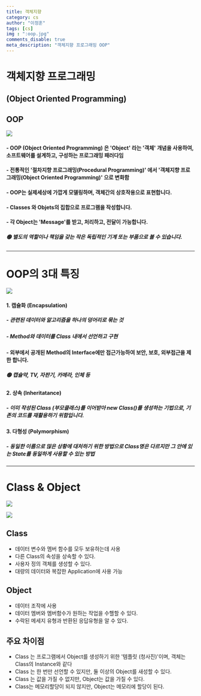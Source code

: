 ```yaml
---
title: 객체지향
category: cs
author: "이정훈"
tags: [cs]
img : ":oop.jpg"
comments_disable: true
meta_description: "객체지향 프로그래밍 OOP"
---
```


# 객체지향 프로그래밍 
## (Object Oriented Programming)

## OOP

![](https://i.imgur.com/kkW3geS.jpg)
#### - OOP (Object Oriented Programming) 은 'Object' 라는 '객체' 개념을 사용하여, 소프트웨어를 설계하고, 구성하는 프로그래밍 패러다임
#### - 전통적인 '절차지향 프로그래밍(Procedural Programming)' 에서 '객체지향 프로그래밍(Object Oriented Programming)' 으로 변화함
#### - OOP는 실제세상에 가깝게 모델링하며, 객체간의 상호작용으로 표현합니다.
#### - Classes 와 Objets의 집합으로 프로그램을 작성합니다.
#### - 각 Object는 'Message'를 받고, 처리하고, 전달이 가능합니다.
  ##### 🟢 별도의 역할이나 책임을 갖는 작은 독립적인 기계 또는 부품으로 볼 수 있습니다.

---

# OOP의 3대 특징

![](https://i.imgur.com/I7tLYIw.jpg)
#### 1. 캡슐화 (Encapsulation)
##### - 관련된 데이터와 알고리즘을 하나의 덩어리로 묶는 것
##### - Method와 데이터를 Class 내에서 선언하고 구현
#### - 외부에서 공개된 Method의 Interface에만 접근가능하여 보안, 보호, 외부접근을 제한 합니다.
 #####   🟢 캡슐약, TV, 자판기, 카메라, 인체 등

#### 2. 상속 (Inheritatance)
##### - 이미 작성된 Class (부모클래스)를 이어받아 new Class()를 생성하는 기법으로, 기존의 코드를 재활용하기 위함입니다.

#### 3. 다형성 (Polymorphism)
##### - 동일한 이름으로 많은 상황에 대처하기 위한 방법으로 Class명은 다르지만 그 안에 있는 State를 동일하게 사용할 수 있는 방법

---

# Class & Object

![](https://i.imgur.com/brdMkFw.jpg)


![](https://i.imgur.com/Q2pxEWH.jpg)

## Class 
- 데이터 변수와 멤버 함수를 모두 보유하는데 사용
- 다른 Class의 속성을 상속할 수 있다.
- 사용자 정의 객체를 생성할 수 있다.
- 대량의 데이터와 복잡한 Application에 사용 가능

## Object 
- 데이터 조작에 사용
- 데이터 멤버와 멤버함수가 원하는 작업을 수핼할 수 있다.
- 수락된 메세지 유형과 반환된 응답유형을 알 수 있다.

## 주요 차이점
- Class 는 프로그램에서 Object를 생성하기 위한 '템플릿 (청사진)'이며, 객체는 Class의 Instance와 같다
- Class 는 한 번만 선언할 수 있지만, 둘 이상의 Object를 새성할 수 있다.
- Class 는 값을 가질 수 없지만, Object는 값을 가질 수 있다.
- Class는 메모리할당이 되지 않지만, Object는 메모리에 할당이 된다.